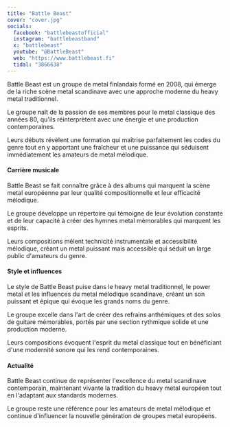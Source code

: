 ```yaml
---
title: "Battle Beast"
cover: "cover.jpg"
socials:
  facebook: "battlebeastofficial"
  instagram: "battlebeastband"
  x: "battlebeast"
  youtube: "@BattleBeast"
  web: "https://www.battlebeast.fi"
  tidal: "3866638"
---
```


Battle Beast est un groupe de metal finlandais formé en 2008, qui émerge de la riche scène metal scandinave avec une
approche moderne du heavy metal traditionnel.

Le groupe naît de la passion de ses membres pour le metal classique des années 80, qu'ils réinterprètent avec une
énergie et une production contemporaines.

Leurs débuts révèlent une formation qui maîtrise parfaitement les codes du genre tout en y apportant une fraîcheur et
une puissance qui séduisent immédiatement les amateurs de metal mélodique.

#### Carrière musicale

Battle Beast se fait connaître grâce à des albums qui marquent la scène metal européenne par leur qualité
compositionnelle et leur efficacité mélodique.

Le groupe développe un répertoire qui témoigne de leur évolution constante et de leur capacité à créer des hymnes metal
mémorables qui marquent les esprits.

Leurs compositions mêlent technicité instrumentale et accessibilité mélodique, créant un metal puissant mais accessible
qui séduit un large public d'amateurs du genre.

#### Style et influences

Le style de Battle Beast puise dans le heavy metal traditionnel, le power metal et les influences du metal mélodique
scandinave, créant un son puissant et épique qui évoque les grands noms du genre.

Le groupe excelle dans l'art de créer des refrains anthémiques et des solos de guitare mémorables, portés par une
section rythmique solide et une production moderne.

Leurs compositions évoquent l'esprit du metal classique tout en bénéficiant d'une modernité sonore qui les rend
contemporaines.

#### Actualité

Battle Beast continue de représenter l'excellence du metal scandinave contemporain, maintenant vivante la tradition du
heavy metal européen tout en l'adaptant aux standards modernes.

Le groupe reste une référence pour les amateurs de metal mélodique et continue d'influencer la nouvelle génération de
groupes metal européens.
